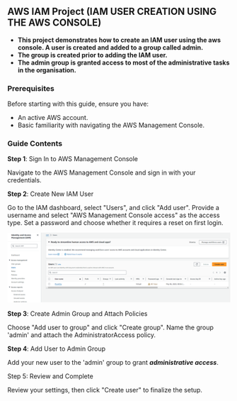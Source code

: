 ## AWS IAM Project (IAM USER CREATION USING THE AWS CONSOLE)     







- **This project demonstrates how to create an IAM user using the aws console. A user is created and added to a group called admin.**   
- **The group is created prior to adding the IAM user.**  
- **The admin group is granted access to most of the administrative tasks in the organisation.**




### Prerequisites  

Before starting with this guide, ensure you have:

- An active AWS account.
- Basic familiarity with navigating the AWS Management Console.

### Guide Contents  

**Step 1**: Sign In to AWS Management Console

Navigate to the AWS Management Console and sign in with your credentials.  

**Step 2**: Create New IAM User

Go to the IAM dashboard, select "Users", and click "Add user".
Provide a username and select "AWS Management Console access" as the access type.
Set a password and choose whether it requires a reset on first login.  




![Screenshot of Step 1](./users_2.png)







**Step 3**: Create Admin Group and Attach Policies

Choose "Add user to group" and click "Create group".
Name the group 'admin' and attach the AdministratorAccess policy.  

**Step 4**: Add User to Admin Group

Add your new user to the 'admin' group to grant ***administrative access***.  

Step 5: Review and Complete

Review your settings, then click "Create user" to finalize the setup.
